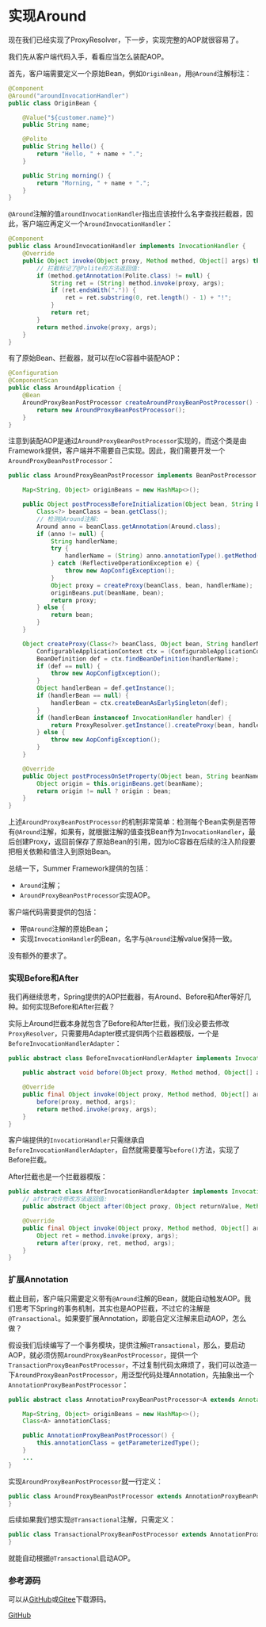 # 实现Around

现在我们已经实现了ProxyResolver，下一步，实现完整的AOP就很容易了。

我们先从客户端代码入手，看看应当怎么装配AOP。

首先，客户端需要定义一个原始Bean，例如`OriginBean`，用`@Around`注解标注：

```java
@Component
@Around("aroundInvocationHandler")
public class OriginBean {

    @Value("${customer.name}")
    public String name;

    @Polite
    public String hello() {
        return "Hello, " + name + ".";
    }

    public String morning() {
        return "Morning, " + name + ".";
    }
}
```

`@Around`注解的值`aroundInvocationHandler`指出应该按什么名字查找拦截器，因此，客户端应再定义一个`AroundInvocationHandler`：

```java
@Component
public class AroundInvocationHandler implements InvocationHandler {
    @Override
    public Object invoke(Object proxy, Method method, Object[] args) throws Throwable {
        // 拦截标记了@Polite的方法返回值:
        if (method.getAnnotation(Polite.class) != null) {
            String ret = (String) method.invoke(proxy, args);
            if (ret.endsWith(".")) {
                ret = ret.substring(0, ret.length() - 1) + "!";
            }
            return ret;
        }
        return method.invoke(proxy, args);
    }
}
```

有了原始Bean、拦截器，就可以在IoC容器中装配AOP：

```java
@Configuration
@ComponentScan
public class AroundApplication {
    @Bean
    AroundProxyBeanPostProcessor createAroundProxyBeanPostProcessor() {
        return new AroundProxyBeanPostProcessor();
    }
}
```

注意到装配AOP是通过`AroundProxyBeanPostProcessor`实现的，而这个类是由Framework提供，客户端并不需要自己实现。因此，我们需要开发一个`AroundProxyBeanPostProcessor`：

```java
public class AroundProxyBeanPostProcessor implements BeanPostProcessor {

    Map<String, Object> originBeans = new HashMap<>();

    public Object postProcessBeforeInitialization(Object bean, String beanName) throws BeansException {
        Class<?> beanClass = bean.getClass();
        // 检测@Around注解:
        Around anno = beanClass.getAnnotation(Around.class);
        if (anno != null) {
            String handlerName;
            try {
                handlerName = (String) anno.annotationType().getMethod("value").invoke(anno);
            } catch (ReflectiveOperationException e) {
                throw new AopConfigException();
            }
            Object proxy = createProxy(beanClass, bean, handlerName);
            originBeans.put(beanName, bean);
            return proxy;
        } else {
            return bean;
        }
    }

    Object createProxy(Class<?> beanClass, Object bean, String handlerName) {
        ConfigurableApplicationContext ctx = (ConfigurableApplicationContext) ApplicationContextUtils.getRequiredApplicationContext();
        BeanDefinition def = ctx.findBeanDefinition(handlerName);
        if (def == null) {
            throw new AopConfigException();
        }
        Object handlerBean = def.getInstance();
        if (handlerBean == null) {
            handlerBean = ctx.createBeanAsEarlySingleton(def);
        }
        if (handlerBean instanceof InvocationHandler handler) {
            return ProxyResolver.getInstance().createProxy(bean, handler);
        } else {
            throw new AopConfigException();
        }
    }

    @Override
    public Object postProcessOnSetProperty(Object bean, String beanName) {
        Object origin = this.originBeans.get(beanName);
        return origin != null ? origin : bean;
    }
}
```

上述`AroundProxyBeanPostProcessor`的机制非常简单：检测每个Bean实例是否带有`@Around`注解，如果有，就根据注解的值查找Bean作为`InvocationHandler`，最后创建Proxy，返回前保存了原始Bean的引用，因为IoC容器在后续的注入阶段要把相关依赖和值注入到原始Bean。

总结一下，Summer Framework提供的包括：

- `Around`注解；
- `AroundProxyBeanPostProcessor`实现AOP。

客户端代码需要提供的包括：

- 带`@Around`注解的原始Bean；
- 实现`InvocationHandler`的Bean，名字与`@Around`注解value保持一致。

没有额外的要求了。

### 实现Before和After

我们再继续思考，Spring提供的AOP拦截器，有Around、Before和After等好几种。如何实现Before和After拦截？

实际上Around拦截本身就包含了Before和After拦截，我们没必要去修改`ProxyResolver`，只需要用Adapter模式提供两个拦截器模版，一个是`BeforeInvocationHandlerAdapter`：

```java
public abstract class BeforeInvocationHandlerAdapter implements InvocationHandler {

    public abstract void before(Object proxy, Method method, Object[] args);

    @Override
    public final Object invoke(Object proxy, Method method, Object[] args) throws Throwable {
        before(proxy, method, args);
        return method.invoke(proxy, args);
    }
}
```

客户端提供的`InvocationHandler`只需继承自`BeforeInvocationHandlerAdapter`，自然就需要覆写`before()`方法，实现了Before拦截。

After拦截也是一个拦截器模版：

```java
public abstract class AfterInvocationHandlerAdapter implements InvocationHandler {
    // after允许修改方法返回值:
    public abstract Object after(Object proxy, Object returnValue, Method method, Object[] args);

    @Override
    public final Object invoke(Object proxy, Method method, Object[] args) throws Throwable {
        Object ret = method.invoke(proxy, args);
        return after(proxy, ret, method, args);
    }
}
```

### 扩展Annotation

截止目前，客户端只需要定义带有`@Around`注解的Bean，就能自动触发AOP。我们思考下Spring的事务机制，其实也是AOP拦截，不过它的注解是`@Transactional`。如果要扩展Annotation，即能自定义注解来启动AOP，怎么做？

假设我们后续编写了一个事务模块，提供注解`@Transactional`，那么，要启动AOP，就必须仿照`AroundProxyBeanPostProcessor`，提供一个`TransactionProxyBeanPostProcessor`，不过复制代码太麻烦了，我们可以改造一下`AroundProxyBeanPostProcessor`，用泛型代码处理Annotation，先抽象出一个`AnnotationProxyBeanPostProcessor`：

```java
public abstract class AnnotationProxyBeanPostProcessor<A extends Annotation> implements BeanPostProcessor {

    Map<String, Object> originBeans = new HashMap<>();
    Class<A> annotationClass;

    public AnnotationProxyBeanPostProcessor() {
        this.annotationClass = getParameterizedType();
    }
    ...
}
```

实现`AroundProxyBeanPostProcessor`就一行定义：

```java
public class AroundProxyBeanPostProcessor extends AnnotationProxyBeanPostProcessor<Around> {
}
```

后续如果我们想实现`@Transactional`注解，只需定义：

```java
public class TransactionalProxyBeanPostProcessor extends AnnotationProxyBeanPostProcessor<Transactional> {
}
```

就能自动根据`@Transactional`启动AOP。

### 参考源码

可以从[GitHub](https://github.com/michaelliao/summer-framework/tree/main/framework/summer-aop)或[Gitee](https://gitee.com/liaoxuefeng/summer-framework/tree/main/framework/summer-aop)下载源码。

<a class="git-explorer" href="https://github.com/michaelliao/summer-framework/tree/main/framework/summer-aop">GitHub</a>
